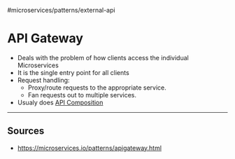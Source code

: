 #microservices/patterns/external-api 

# API Gateway
* Deals with the problem of how clients access the individual Microservices
* It is the single entry point for all clients
* Request handling:
	* Proxy/route requests to the appropriate service. 
	* Fan requests out to multiple services.
* Usualy does [API Composition](api-composition.md)

<hr>

## Sources
* https://microservices.io/patterns/apigateway.html